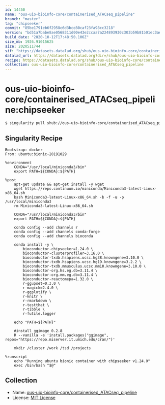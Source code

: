 ```yaml
---
id: 14450
name: "ous-uio-bioinfo-core/containerised_ATACseq_pipeline"
branch: "master"
tag: "chipseeker"
commit: "85be1791eb6f2958c6d3bce80caf23fa98cc3218"
version: "bd51a7babe8ae0568311d00e43e2ccaa7a224893930c303b59b81b01ec3adedc"
build_date: "2020-10-12T17:48:50.106Z"
size_mb: 1926.91015625
size: 2020511744
sif: "https://datasets.datalad.org/shub/ous-uio-bioinfo-core/containerised_ATACseq_pipeline/chipseeker/2020-10-12-85be1791-bd51a7ba/bd51a7babe8ae0568311d00e43e2ccaa7a224893930c303b59b81b01ec3adedc.sif"
datalad_url: https://datasets.datalad.org?dir=/shub/ous-uio-bioinfo-core/containerised_ATACseq_pipeline/chipseeker/2020-10-12-85be1791-bd51a7ba/
recipe: https://datasets.datalad.org/shub/ous-uio-bioinfo-core/containerised_ATACseq_pipeline/chipseeker/2020-10-12-85be1791-bd51a7ba/Singularity
collection: ous-uio-bioinfo-core/containerised_ATACseq_pipeline
---
```


# ous-uio-bioinfo-core/containerised_ATACseq_pipeline:chipseeker

```bash
$ singularity pull shub://ous-uio-bioinfo-core/containerised_ATACseq_pipeline:chipseeker
```

## Singularity Recipe

```singularity
Bootstrap: docker
From: ubuntu:bionic-20191029

%environment
	CONDA="/usr/local/miniconda3/bin"
	export PATH=${CONDA}:${PATH}

%post
	apt-get update && apt-get install -y wget
	wget https://repo.continuum.io/miniconda/Miniconda3-latest-Linux-x86_64.sh
	bash Miniconda3-latest-Linux-x86_64.sh -b -f -u -p /usr/local/miniconda3
	rm Miniconda3-latest-Linux-x86_64.sh

	CONDA="/usr/local/miniconda3/bin"
	export PATH=${CONDA}:${PATH}

	conda config --add channels r
	conda config --add channels conda-forge
	conda config --add channels bioconda 

	conda install -y \
		bioconductor-chipseeker=1.24.0 \
		bioconductor-clusterprofiler=3.16.0 \
		bioconductor-txdb.hsapiens.ucsc.hg38.knowngene=3.10.0 \
		bioconductor-txdb.hsapiens.ucsc.hg19.knowngene=3.2.2 \
		bioconductor-txdb.mmusculus.ucsc.mm10.knowngene=3.10.0 \
		bioconductor-org.hs.eg.db=3.11.4 \
		bioconductor-org.mm.eg.db=3.11.4 \
		bioconductor-reactomepa=1.32.0 \
		r-ggupset=0.3.0 \
		r-magick=2.4.0 \
		r-ggplotify \
		r-knitr \
		r-rmarkdown \
		r-testthat \
		r-tibble \
		r-futile.logger

	echo "PATH=${PATH}"

	#install ggimage 0.2.8
	R --vanilla -e 'install.packages("ggimage", repos="https://repo.miserver.it.umich.edu/cran/")'

	mkdir /cluster /work /tsd /projects

%runscript
	echo "Running ubuntu bionic container with chipseeker v1.24.0"
	exec /bin/bash "$@"
```

## Collection

 - Name: [ous-uio-bioinfo-core/containerised_ATACseq_pipeline](https://github.com/ous-uio-bioinfo-core/containerised_ATACseq_pipeline)
 - License: [MIT License](https://api.github.com/licenses/mit)

